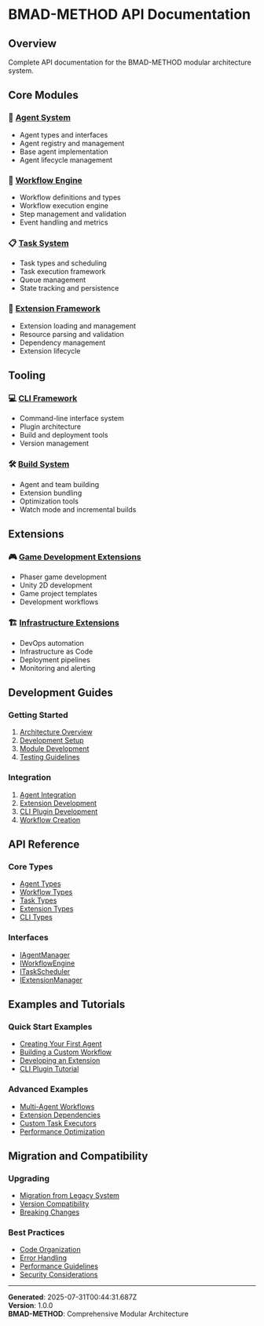 # BMAD-METHOD API Documentation

## Overview

Complete API documentation for the BMAD-METHOD modular architecture system.

## Core Modules

### 🤖 [Agent System](./agent-system.md)

- Agent types and interfaces
- Agent registry and management
- Base agent implementation
- Agent lifecycle management

### 🔄 [Workflow Engine](./workflow-engine.md)

- Workflow definitions and types
- Workflow execution engine
- Step management and validation
- Event handling and metrics

### 📋 [Task System](./task-system.md)

- Task types and scheduling
- Task execution framework
- Queue management
- State tracking and persistence

### 🔌 [Extension Framework](./extension-framework.md)

- Extension loading and management
- Resource parsing and validation
- Dependency management
- Extension lifecycle

## Tooling

### 💻 [CLI Framework](./cli-framework.md)

- Command-line interface system
- Plugin architecture
- Build and deployment tools
- Version management

### 🛠️ [Build System](./build-system.md)

- Agent and team building
- Extension bundling
- Optimization tools
- Watch mode and incremental builds

## Extensions

### 🎮 [Game Development Extensions](./game-development-extensions.md)

- Phaser game development
- Unity 2D development
- Game project templates
- Development workflows

### 🏗️ [Infrastructure Extensions](./infrastructure-extensions.md)  

- DevOps automation
- Infrastructure as Code
- Deployment pipelines
- Monitoring and alerting

## Development Guides

### Getting Started

1. [Architecture Overview](../architecture/README.md)
2. [Development Setup](./development-setup.md)
3. [Module Development](./module-development.md)
4. [Testing Guidelines](./testing-guidelines.md)

### Integration

1. [Agent Integration](./agent-integration.md)
2. [Extension Development](./extension-development.md)
3. [CLI Plugin Development](./cli-plugin-development.md)
4. [Workflow Creation](./workflow-creation.md)

## API Reference

### Core Types

- [Agent Types](./types/agent-types.md)
- [Workflow Types](./types/workflow-types.md)
- [Task Types](./types/task-types.md)
- [Extension Types](./types/extension-types.md)
- [CLI Types](./types/cli-types.md)

### Interfaces

- [IAgentManager](./interfaces/agent-manager.md)
- [IWorkflowEngine](./interfaces/workflow-engine.md)
- [ITaskScheduler](./interfaces/task-scheduler.md)
- [IExtensionManager](./interfaces/extension-manager.md)

## Examples and Tutorials

### Quick Start Examples

- [Creating Your First Agent](./examples/first-agent.md)
- [Building a Custom Workflow](./examples/custom-workflow.md)
- [Developing an Extension](./examples/custom-extension.md)
- [CLI Plugin Tutorial](./examples/cli-plugin.md)

### Advanced Examples

- [Multi-Agent Workflows](./examples/multi-agent-workflows.md)
- [Extension Dependencies](./examples/extension-dependencies.md)
- [Custom Task Executors](./examples/custom-executors.md)
- [Performance Optimization](./examples/performance.md)

## Migration and Compatibility

### Upgrading

- [Migration from Legacy System](./migration/legacy-migration.md)
- [Version Compatibility](./migration/version-compatibility.md)
- [Breaking Changes](./migration/breaking-changes.md)

### Best Practices

- [Code Organization](./best-practices/code-organization.md)
- [Error Handling](./best-practices/error-handling.md)
- [Performance Guidelines](./best-practices/performance.md)
- [Security Considerations](./best-practices/security.md)

---

**Generated**: 2025-07-31T00:44:31.687Z  
**Version**: 1.0.0  
**BMAD-METHOD**: Comprehensive Modular Architecture
